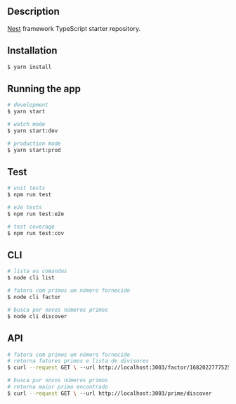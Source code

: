 ## Description

[Nest](https://github.com/nestjs/nest) framework TypeScript starter repository.

## Installation

```bash
$ yarn install
```

## Running the app

```bash
# development
$ yarn start

# watch mode
$ yarn start:dev

# production mode
$ yarn start:prod
```

## Test

```bash
# unit tests
$ npm run test

# e2e tests
$ npm run test:e2e

# test coverage
$ npm run test:cov
```
## CLI
```bash
# lista os comandos
$ node cli list

# fatora com primos um número fornecido
$ node cli factor

# busca por novos números primos
$ node cli discover
```

## API
```bash
# fatora com primos um número fornecido
# retorna fatores primos e lista de divisores
$ curl --request GET \ --url http://localhost:3003/factor/1682022777525

# busca por novos números primos
# retorna maior primo encontrado
$ curl --request GET \ --url http://localhost:3003/prime/discover
```
